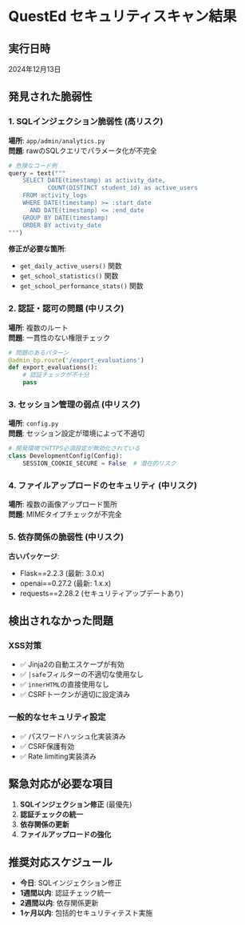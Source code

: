 # QuestEd セキュリティスキャン結果

## 実行日時
2024年12月13日

## 発見された脆弱性

### 1. SQLインジェクション脆弱性 (高リスク)

**場所**: `app/admin/analytics.py`  
**問題**: rawのSQLクエリでパラメータ化が不完全

```python
# 危険なコード例
query = text("""
    SELECT DATE(timestamp) as activity_date,
           COUNT(DISTINCT student_id) as active_users
    FROM activity_logs
    WHERE DATE(timestamp) >= :start_date
      AND DATE(timestamp) <= :end_date
    GROUP BY DATE(timestamp)
    ORDER BY activity_date
""")
```

**修正が必要な箇所**:
- `get_daily_active_users()` 関数
- `get_school_statistics()` 関数  
- `get_school_performance_stats()` 関数

### 2. 認証・認可の問題 (中リスク)

**場所**: 複数のルート  
**問題**: 一貫性のない権限チェック

```python
# 問題のあるパターン
@admin_bp.route('/export_evaluations')
def export_evaluations():
    # 認証チェックが不十分
    pass
```

### 3. セッション管理の弱点 (中リスク)

**場所**: `config.py`  
**問題**: セッション設定が環境によって不適切

```python
# 開発環境でHTTPS必須設定が無効化されている
class DevelopmentConfig(Config):
    SESSION_COOKIE_SECURE = False  # 潜在的リスク
```

### 4. ファイルアップロードのセキュリティ (中リスク)

**場所**: 複数の画像アップロード箇所  
**問題**: MIMEタイプチェックが不完全

### 5. 依存関係の脆弱性 (中リスク)

**古いパッケージ**:
- Flask==2.2.3 (最新: 3.0.x)
- openai==0.27.2 (最新: 1.x.x)
- requests==2.28.2 (セキュリティアップデートあり)

## 検出されなかった問題

### XSS対策
- ✅ Jinja2の自動エスケープが有効
- ✅ `|safe`フィルターの不適切な使用なし
- ✅ `innerHTML`の直接使用なし
- ✅ CSRFトークンが適切に設定済み

### 一般的なセキュリティ設定
- ✅ パスワードハッシュ化実装済み
- ✅ CSRF保護有効
- ✅ Rate limiting実装済み

## 緊急対応が必要な項目

1. **SQLインジェクション修正** (最優先)
2. **認証チェックの統一**
3. **依存関係の更新**
4. **ファイルアップロードの強化**

## 推奨対応スケジュール

- **今日**: SQLインジェクション修正
- **1週間以内**: 認証チェック統一
- **2週間以内**: 依存関係更新
- **1ヶ月以内**: 包括的セキュリティテスト実施